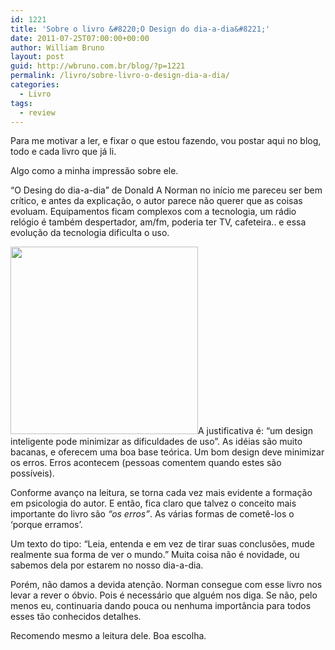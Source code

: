 ```yaml
---
id: 1221
title: 'Sobre o livro &#8220;O Design do dia-a-dia&#8221;'
date: 2011-07-25T07:00:00+00:00
author: William Bruno
layout: post
guid: http://wbruno.com.br/blog/?p=1221
permalink: /livro/sobre-livro-o-design-dia-a-dia/
categories:
  - Livro
tags:
  - review
---
```

Para me motivar a ler, e fixar o que estou fazendo, vou postar aqui no blog, todo e cada livro que já li.

Algo como a minha impressão sobre ele.

&#8220;O Desing do dia-a-dia&#8221; de Donald A Norman no início me pareceu ser bem crítico, e antes da explicação, o autor parece não querer que as coisas evoluam. Equipamentos ficam complexos com a tecnologia, um rádio relógio é também despertador, am/fm, poderia ter TV, cafeteira.. e essa evolução da tecnologia dificulta o uso.

<!--more-->



[<img src="/wp-content/uploads/2011/07/1734852_4-300x300.jpg" alt="" title="1734852_4" width="300" height="300" class="alignleft size-medium wp-image-1222" srcset="/wp-content/uploads/2011/07/1734852_4-300x300.jpg 300w, /wp-content/uploads/2011/07/1734852_4-150x150.jpg 150w, /wp-content/uploads/2011/07/1734852_4.jpg 500w" sizes="(max-width: 300px) 100vw, 300px" />](/wp-content/uploads/2011/07/1734852_4.jpg)A justificativa é: &#8220;um design inteligente pode minimizar as dificuldades de uso&#8221;. As idéias são muito bacanas, e oferecem uma boa base teórica. Um bom design deve minimizar os erros. Erros acontecem (pessoas comentem quando estes são possíveis).

Conforme avanço na leitura, se torna cada vez mais evidente a formação em psicologia do autor. E então, fica claro que talvez o conceito mais importante do livro são _&#8220;os erros&#8221;_. As várias formas de cometê-los o &#8216;porque erramos&#8217;.

Um texto do tipo: &#8220;Leia, entenda e em vez de tirar suas conclusões, mude realmente sua forma de ver o mundo.&#8221; Muita coisa não é novidade, ou sabemos dela por estarem no nosso dia-a-dia.

Porém, não damos a devida atenção. Norman consegue com esse livro nos levar a rever o óbvio. Pois é necessário que alguém nos diga. Se não, pelo menos eu, continuaria dando pouca ou nenhuma importância para todos esses tão conhecidos detalhes.

Recomendo mesmo a leitura dele. Boa escolha.
